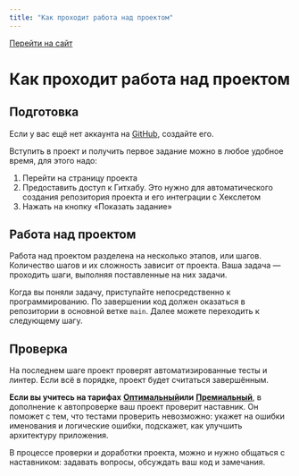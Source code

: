 ```yaml
---
title: "Как проходит работа над проектом"
---
```


[Перейти на сайт](https://ru.hexlet.io)

# Как проходит работа над проектом

## Подготовка

Если у вас ещё нет аккаунта на [GitHub](https://github.com/), создайте его.

Вступить в проект и получить первое задание можно в любое удобное время, для этого надо:

1. Перейти на страницу проекта
2. Предоставить доступ к Гитхабу. Это нужно для автоматического создания репозитория проекта и его интеграции с Хекслетом
3. Нажать на кнопку «Показать задание»

## Работа над проектом

Работа над проектом разделена на несколько этапов, или шагов. Количество шагов и их сложность зависит от проекта. Ваша задача — проходить шаги, выполняя поставленные на них задачи.

Когда вы поняли задачу, приступайте непосредственно к программированию. По завершении код должен оказаться в репозитории в основной ветке `main`. Далее можете переходить к следующему шагу.

## Проверка

На последнем шаге проект проверят автоматизированные тесты и линтер. Если всё в порядке, проект будет считаться завершённым.

**Если вы учитесь на тарифах** [**Оптимальный**](https://help.hexlet.io/article/20504)**или** [**Премиальный**](https://help.hexlet.io/article/20505), в дополнение к автопроверке ваш проект проверит наставник. Он поможет с тем, что тестами проверить невозможно: укажет на ошибки именования и логические ошибки, подскажет, как улучшить архитектуру приложения.

В процессе проверки и доработки проекта, можно и нужно общаться с наставником: задавать вопросы, обсуждать ваш код и замечания.
